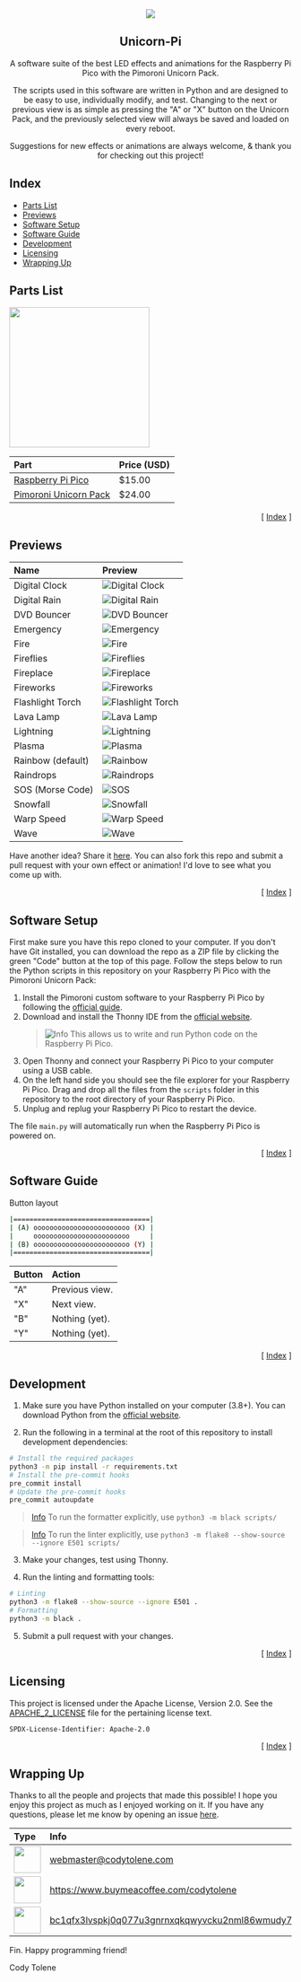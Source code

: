 <div align="center">
  <img align="center" src=".github/images/unicorn-pi.png" />
  <h2 align="center">Unicorn-Pi</h2>
  <p align="center">
    A software suite of the best LED effects and animations for the Raspberry Pi Pico with the Pimoroni Unicorn Pack.
  </p>
  <p align="center">
    The scripts used in this software are written in Python and are designed to be easy to use, individually modify, and test. Changing to the next or previous view is as simple as pressing the "A" or "X" button on the Unicorn Pack, and the previously selected view will always be saved and loaded on every reboot.
  </p>
  <p align="center">
    Suggestions for new effects or animations are always welcome, & thank you for checking out this project!
  </p>
</div>

## Index <a name="index"></a>

- [Parts List](#parts-list)
- [Previews](#previews)
- [Software Setup](#software-setup)
- [Software Guide](#software-guide)
- [Development](#development)
- [Licensing](#licensing)
- [Wrapping Up](#wrapping-up)

<!---------------------------------------------------------------------------->
<!---------------------------------------------------------------------------->
<!---------------------------------------------------------------------------->

## Parts List <a name="parts-list"></a>

<img src=".github/images/intro.jpeg" height="250" />

| Part                                      | Price (USD) |
| :---------------------------------------- | :---------- |
| [Raspberry Pi Pico][url-pi-pico]          | $15.00      |
| [Pimoroni Unicorn Pack][url-unicorn-pack] | $24.00      |

<p align="right">[ <a href="#index">Index</a> ]</p>

<!---------------------------------------------------------------------------->
<!---------------------------------------------------------------------------->
<!---------------------------------------------------------------------------->

## Previews <a name="previews"></a>

| Name              | Preview |
| :---------------- | :---------------------------------------------------------------- |
| Digital Clock     | ![Digital Clock](.github/images/examples/digital-clock.gif)       |
| Digital Rain      | ![Digital Rain](.github/images/examples/digital-rain.gif)         |
| DVD Bouncer       | ![DVD Bouncer](.github/images/examples/dvd-bouncer.gif)           |
| Emergency         | ![Emergency](.github/images/examples/emergency.gif)               |
| Fire              | ![Fire](.github/images/examples/fire.gif)                         |
| Fireflies         | ![Fireflies](.github/images/examples/fireflies.gif)               |
| Fireplace         | ![Fireplace](.github/images/examples/fireplace.gif)               |
| Fireworks         | ![Fireworks](.github/images/examples/fireworks.gif)               |
| Flashlight Torch  | ![Flashlight Torch](.github/images/examples/flashlight-torch.gif) |
| Lava Lamp         | ![Lava Lamp](.github/images/examples/lava-lamp.gif)               |
| Lightning         | ![Lightning](.github/images/examples/lightning.gif)               |
| Plasma            | ![Plasma](.github/images/examples/plasma.gif)                     |
| Rainbow (default) | ![Rainbow](.github/images/examples/rainbow.gif)                   |
| Raindrops         | ![Raindrops](.github/images/examples/raindrops.gif)               |
| SOS (Morse Code)  | ![SOS](.github/images/examples/sos.gif)                           |
| Snowfall          | ![Snowfall](.github/images/examples/snowfall.gif)                 |
| Warp Speed        | ![Warp Speed](.github/images/examples/warp-speed.gif)             |
| Wave              | ![Wave](.github/images/examples/wave.gif)                         |

Have another idea? Share it [here][url-new-issue]. You can also fork this repo and submit a pull request with your own effect or animation! I'd love to see what you come up with.

<p align="right">[ <a href="#index">Index</a> ]</p>

<!---------------------------------------------------------------------------->
<!---------------------------------------------------------------------------->
<!---------------------------------------------------------------------------->

## Software Setup <a name="software-setup"></a>

First make sure you have this repo cloned to your computer. If you don't have Git installed, you can download the repo as a ZIP file by clicking the green "Code" button at the top of this page. Follow the steps below to run the Python scripts in this repository on your Raspberry Pi Pico with the Pimoroni Unicorn Pack:

1. Install the Pimoroni custom software to your Raspberry Pi Pico by following the [official guide][url-pimoroni-pico-guide].
2. Download and install the Thonny IDE from the [official website][url-thonny]. 
   > ![Info][img-info] This allows us to write and run Python code on the Raspberry Pi Pico.
3. Open Thonny and connect your Raspberry Pi Pico to your computer using a USB cable.
4. On the left hand side you should see the file explorer for your Raspberry Pi Pico. Drag and drop all the files from the `scripts` folder in this repository to the root directory of your Raspberry Pi Pico.
5. Unplug and replug your Raspberry Pi Pico to restart the device.

The file `main.py` will automatically run when the Raspberry Pi Pico is powered on.

<p align="right">[ <a href="#index">Index</a> ]</p>

<!---------------------------------------------------------------------------->
<!---------------------------------------------------------------------------->
<!---------------------------------------------------------------------------->

## Software Guide <a name="software-guide"></a>

Button layout

```bash
|==================================|
| (A) oooooooooooooooooooooooo (X) |
|     oooooooooooooooooooooooo     |
| (B) oooooooooooooooooooooooo (Y) |
|==================================|
```

| Button | Action          |
| :----- | :-------------- |
| "A"    | Previous view.  |
| "X"    | Next view.      |
| "B"    | Nothing (yet).  |
| "Y"    | Nothing (yet).  |

<p align="right">[ <a href="#index">Index</a> ]</p>

<!---------------------------------------------------------------------------->
<!---------------------------------------------------------------------------->
<!---------------------------------------------------------------------------->

## Development <a name="development"></a>

1. Make sure you have Python installed on your computer (3.8+). You can download Python from the [official website][url-python-downloads]. 

2. Run the following in a terminal at the root of this repository to install development dependencies:

```bash
# Install the required packages
python3 -m pip install -r requirements.txt
# Install the pre-commit hooks
pre_commit install
# Update the pre-commit hooks
pre_commit autoupdate
```

> [Info][img-info] To run the formatter explicitly, use `python3 -m black scripts/`

> [Info][img-info] To run the linter explicitly, use `python3 -m flake8 --show-source --ignore E501 scripts/`

3. Make your changes, test using Thonny.

4. Run the linting and formatting tools:

```bash
# Linting
python3 -m flake8 --show-source --ignore E501 .
# Formatting
python3 -m black .
```

5. Submit a pull request with your changes.

<p align="right">[ <a href="#index">Index</a> ]</p>

<!---------------------------------------------------------------------------->
<!---------------------------------------------------------------------------->
<!---------------------------------------------------------------------------->

## Licensing <a name="licensing"></a>

This project is licensed under the Apache License, Version 2.0. See the [APACHE_2_LICENSE](LICENSE) file for the pertaining license text.

`SPDX-License-Identifier: Apache-2.0`

<p align="right">[ <a href="#index">Index</a> ]</p>

<!---------------------------------------------------------------------------->
<!---------------------------------------------------------------------------->
<!---------------------------------------------------------------------------->

## Wrapping Up <a name="wrapping-up"></a>

Thanks to all the people and projects that made this possible! I hope you enjoy this project as much as I enjoyed working on it. If you have any questions, please let me know by opening an issue [here][url-new-issue].

| Type                                                                      | Info                                                                      |
| :------------------------------------------------------------------------ | :------------------------------------------------------------------------ |
| <img width="48" src=".github/images/ng-icons/email.svg" />                | webmaster@codytolene.com                                                  |
| <img width="48" src=".github/images/simple-icons/buymeacoffee.svg" />     | https://www.buymeacoffee.com/codytolene                                   |
| <img width="48" src=".github/images/simple-icons/bitcoin-btc-logo.svg" /> | [bc1qfx3lvspkj0q077u3gnrnxqkqwyvcku2nml86wmudy7yf2u8edmqq0a5vnt][url-btc] |

Fin. Happy programming friend!

Cody Tolene

<!---------------------------------------------------------------------------->
<!---------------------------------------------------------------------------->
<!---------------------------------------------------------------------------->

<!-- IMAGE REFERENCES -->

[img-info]: .github/images/ng-icons/info.svg
[img-warning]: .github/images/ng-icons/warn.svg

<!-- LINK REFERENCES -->

[url-btc]: https://explorer.btc.com/btc/address/bc1qfx3lvspkj0q077u3gnrnxqkqwyvcku2nml86wmudy7yf2u8edmqq0a5vnt
[url-new-issue]: https://github.com/CodyTolene/Unicorn-Pi/issues/new
[url-pi-pico]: https://www.raspberrypi.org/products/raspberry-pi-pico/
[url-pimoroni-pico-guide]: https://learn.pimoroni.com/tutorial/pico/getting-started-with-pico
[url-python-downloads]: https://www.python.org/downloads/
[url-thonny]: https://thonny.org/
[url-unicorn-pack]: https://shop.pimoroni.com/products/pico-unicorn-pack

<!---------------------------------------------------------------------------->
<!---------------------------------------------------------------------------->
<!---------------------------------------------------------------------------->
